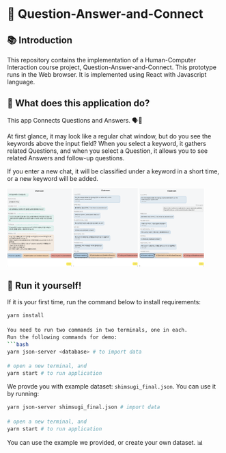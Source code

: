 # 🎯 Question-Answer-and-Connect
## 📚 Introduction
This repository contains the implementation of a Human-Computer Interaction course project, Question-Answer-and-Connect. This prototype runs in the Web browser. It is implemented using React with Javascript language. 

## 🧩 What does this application do?
This app Connects Questions and Answers. 🗣️💬

At first glance, it may look like a regular chat window, but do you see the keywords above the input field? When you select a keyword, it gathers related Questions, and when you select a Question, it allows you to see related Answers and follow-up questions.

If you enter a new chat, it will be classified under a keyword in a short time, or a new keyword will be added.

<p float="left">
    <img src="./demo1.png" width="30%" />
    <img src="./demo2.png" width="30%" /> 
    <img src="./demo3.png" width="30%" />
</p>

## 🚀 Run it yourself!
If it is your first time, run the command below to install requirements:
```bash
yarn install

You need to run two commands in two terminals, one in each.
Run the following commands for demo:
```bash
yarn json-server <database> # to import data

# open a new terminal, and
yarn start # to run application
```

We provde you with example dataset: `shimsugi_final.json`. You can use it by running:
```bash
yarn json-server shimsugi_final.json # import data

# open a new terminal, and
yarn start # to run application
```
You can use the example we provided, or create your own dataset. 📊
